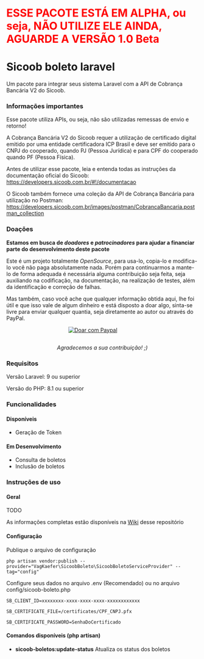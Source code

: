 <h1 style="color:red">ESSE PACOTE ESTÁ EM ALPHA, ou seja, NÃO UTILIZE ELE AINDA, AGUARDE A VERSÃO 1.0 Beta</h1>

# Sicoob boleto laravel

Um pacote para integrar seus sistema Laravel com a API de Cobrança Bancária V2 do Sicoob.

### Informações importantes ###

Esse pacote utiliza APIs, ou seja, não são utilizadas remessas de envio e retorno!

A Cobrança Bancária V2 do Sicoob requer a utilização de certificado digital emitido por uma entidade certificadora ICP Brasil e deve ser emitido para o CNPJ do cooperado, quando PJ (Pessoa Jurídica) e para CPF do cooperado quando PF (Pessoa Física).

Antes de utilizar esse pacote, leia e entenda todas as instruções da documentação oficial do Sicoob: https://developers.sicoob.com.br/#!/documentacao 

O Sicoob também fornece uma coleção da API de Cobrança Bancária para utilização no Postman: https://developers.sicoob.com.br/images/postman/CobrancaBancaria.postman_collection 

### Doações ###

**Estamos em busca de *doadores* e *patrocinadores* para ajudar a financiar parte do desenvolvimento deste pacote** 

Este é um projeto totalmente *OpenSource*, para usa-lo, copia-lo e modifica-lo você não paga absolutamente nada. Porém para continuarmos a mante-lo de forma adequada é necessária alguma contribuição seja feita, seja auxiliando na codificação, na documentação, na realização de testes, além da identificação e correção de falhas.

Mas também, caso você ache que qualquer informação obtida aqui, lhe foi útil e que isso vale de algum dinheiro e está disposto a doar algo, sinta-se livre para enviar qualquer quantia, seja diretamente ao autor ou através do PayPal.

<div align="center">

 <!-- empty table header -->
 <a style="margin-right:50px" target="_blank" href="https://www.paypal.com/donate/?hosted_button_id=KJTYG92HKWMF2">
 <img style="margin-bottom:15px;"  alt="Doar com Paypal" src="https://www.paypalobjects.com/pt_BR/BR/i/btn/btn_donateCC_LG.gif"/>
 </a>

*Agradecemos a sua contribuição! ;)*
</div>


### Requisitos ###

Versão Laravel: 9 ou superior

Versão do PHP: 8.1 ou superior

### Funcionalidades ###

#### Disponíveis ####

- Geração de Token

#### Em Desenvolvimento ####

- Consulta de boletos
- Inclusão de boletos

### Instruções de uso ###

#### Geral ####

TODO

As informações completas estão disponíveis na [Wiki](https://github.com/vagkaefer/sicoob-boleto-laravel/wiki) desse repositório

#### Configuração #### 

Publique o arquivo de configuração

    php artisan vendor:publish --provider="VagKaefer\SicoobBoleto\SicoobBoletoServiceProvider" --tag="config"

Configure seus dados no arquivo .env (Recomendado) ou no arquivo config/sicoob-boleto.php

    SB_CLIENT_ID=xxxxxxxx-xxxx-xxxx-xxxx-xxxxxxxxxxxx

    SB_CERTIFICATE_FILE=/certificates/CPF_CNPJ.pfx

    SB_CERTIFICATE_PASSWORD=SenhaDoCertificado

#### Comandos disponíveis (php artisan) #### 

- **sicoob-boletos:update-status**  Atualiza os status dos boletos
